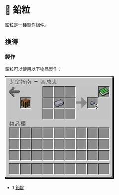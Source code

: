 # 💎 鉛粒

鉛粒是一種製作組件。

## 獲得

### 製作

鉛粒可以使用以下物品製作：

![](<../.gitbook/assets/image (226) (1).png>)

* 1  [鉛錠](../item-1/Lead-Ingot.md)
